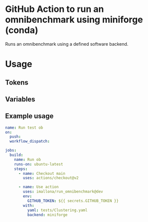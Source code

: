 # GitHub Action to run an omnibenchmark using miniforge (conda)

Runs an omnibenchmark using a defined software backend.

# Usage

## Tokens

## Variables

## Example usage

```yaml
name: Run test ob
on:
  push:
  workflow_dispatch:

jobs:
  build:
    name: Run ob
    runs-on: ubuntu-latest
    steps:
      - name: Checkout main
        uses: actions/checkout@v2

      - name: Use action
        uses: imallona/run_omnibenchmark@dev
        env:
          GITHUB_TOKEN: ${{ secrets.GITHUB_TOKEN }}
        with:
          yaml: tests/Clustering.yaml
          backend: miniforge
```
